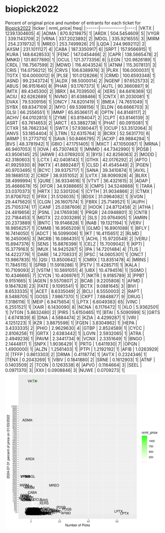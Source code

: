 # biopick2022
Percent of original price and number of entrants for each ticket for [Biopick2022](https://twitter.com/hashtag/Biopick2022)
|ticker |   nrml_price| freq|
|:------|------------:|----:|
|VKTX   | 1239.1304605|    4|
|ADMA   |  870.9219875|    1|
|ARDX   |  504.5454609|    5|
|VYGR   |  339.1143709|    2|
|VRNA   |  337.2023892|    2|
|MDGL   |  335.9216555|    3|
|MIRM   |  254.2319732|    1|
|MREO   |  253.7499926|   21|
|LQDA   |  244.9692112|    2|
|AXSM   |  231.1011127|    4|
|CABA   |  187.3350917|    6|
|SRPT   |  157.9566915|    1|
|KURA   |  148.6428533|    1|
|FENC   |  147.0454466|    2|
|CAPR   |  138.5665478|    2|
|MNKD   |  131.8077890|    1|
|OCUL   |  121.3773356|    8|
|LEGN   |  120.9826189|    1|
|CRDL   |  116.7567599|    2|
|MDWD   |  116.4043524|    1|
|ATNM   |  115.3078131|    3|
|CRIS   |  114.0756212|   15|
|CRVS   |  106.6389976|    3|
|PLRX   |  106.0000031|    1|
|TGTX   |  104.0000012|    9|
|PLSE   |  101.0128266|    1|
|CRMD   |  100.6593348|    1|
|ASND   |   99.2343724|    1|
|ALDX   |   98.5000014|    2|
|NGENF  |   97.6525733|    2|
|ABUS   |   96.9151640|    8|
|PHAR   |   93.1767373|    1|
|AUTL   |   90.3660887|    9|
|IMTX   |   89.4345300|    2|
|IBRX   |   84.7039500|    4|
|XERS   |   84.6416369|   12|
|ACIU   |   82.6262689|    1|
|NVNO   |   81.6388466|    1|
|CNTX   |   81.2030081|    1|
|DVAX   |   79.5309156|    1|
|ONCY   |   74.8201419|    1|
|BMEA   |   74.7651049|    1|
|SYBX   |   69.8347109|    2|
|MYO    |   69.5398156|    1|
|ELDN   |   66.6666703|    3|
|GLSI   |   66.2556551|    1|
|IMMP   |   65.8536617|    4|
|OPTN   |   64.8148117|    2|
|ACHV   |   64.0102813|    1|
|ZYME   |   63.8194047|    2|
|CLPT   |   63.8146139|    3|
|ASRT   |   63.7614653|    2|
|ARCT   |   63.3882738|    1|
|PHAT   |   60.0915081|    1|
|CTXR   |   58.7662334|    1|
|SWTX   |   57.9380447|    1|
|OCUP   |   53.3512064|    3|
|ANVS   |   53.1854404|    3|
|LTRN   |   52.6315764|    3|
|BCRX   |   52.5631770|    6|
|ARMP   |   51.2773710|    1|
|SAVA   |   50.8466795|    7|
|ACXP   |   49.9884294|    1|
|BVS    |   48.3781942|    1|
|GBIO   |   47.1751405|    1|
|MXCT   |   47.1050087|    1|
|MRNA   |   46.9407053|    1|
|IOVA   |   45.7307463|    1|
|MNMD   |   44.7342990|    1|
|PDSB   |   43.9506145|   25|
|ARWR   |   43.0769203|    3|
|BYSI   |   42.8256063|    2|
|MODD   |   42.3180603|    1|
|LCTX   |   42.0408143|    1|
|GTHX   |   42.0176292|    2|
|APTO   |   41.9925930|    8|
|NKTX   |   41.8892487|    1|
|CLSD   |   41.4545449|    2|
|PGEN   |   40.9703495|    1|
|BCYC   |   39.9375717|    1|
|SANA   |   39.3410874|    1|
|AVXL   |   39.1868513|    2|
|CRDF   |   38.9351052|    3|
|LVTX   |   38.9090928|    4|
|BLRX   |   38.4999994|    1|
|QURE   |   36.9334616|    1|
|VTVT   |   36.4321615|    3|
|ADAP   |   35.4666678|   15|
|XFOR   |   34.9388665|    3|
|CMPS   |   34.5248868|    1|
|TARA   |   33.0370373|    1|
|HRTX   |   32.5301204|    1|
|CYTH   |   31.9034866|    2|
|CTMX   |   31.8706702|    1|
|IFRX   |   31.5126035|    1|
|BDSX   |   31.0964082|    1|
|EVGN   |   29.4475620|    1|
|CLGN   |   26.1607574|    1|
|FBRX   |   25.7149521|    1|
|AUPH   |   25.7105374|   17|
|CANF   |   25.0387606|    2|
|HOOK   |   24.8712458|    2|
|ATHA   |   24.4819656|    2|
|PSNL   |   24.1765938|    1|
|PRQR   |   24.0948801|    3|
|CNTB   |   22.7184453|    1|
|MGTX   |   22.0303289|    2|
|SLS    |   20.9764905|    1|
|AMRN   |   20.2373889|    1|
|BNTC   |   19.9146828|    1|
|INAB   |   19.1321194|    1|
|VERV   |   18.9856257|    1|
|CMMB   |   16.9565209|    1|
|GLMD   |   16.8901088|    1|
|BFLY   |   16.7414050|    1|
|ADCT   |   16.5099006|    1|
|IKT    |   16.4115651|    2|
|RLMD   |   16.2450065|    3|
|MCRB   |   16.0864351|    1|
|ACHL   |   15.9720549|    2|
|VERU   |   15.8947376|    1|
|SENS   |   15.8876399|    1|
|CELZ   |   15.7009042|    1|
|KPTI   |   15.3779163|    5|
|IMUX   |   14.9425287|    5|
|IPA    |   14.7201484|    4|
|TLIS   |   14.4222776|    1|
|DARE   |   14.2708331|    2|
|IPSC   |   14.0605301|    1|
|ONCT   |   13.9867835|   15|
|QSI    |   13.8500642|    1|
|CMRX   |   13.8351478|    4|
|MRNS   |   11.7845115|    1|
|SPRB   |   11.5919286|    1|
|PSTV   |   11.4285711|    1|
|KALA   |   10.7109093|    2|
|VSTM   |   10.5691051|    4|
|UBX    |   10.4794516|    1|
|SGMO   |   10.4346665|    7|
|CYCN   |   10.4069761|    7|
|NKTR   |    9.9185789|    3|
|PPBT   |    9.9151665|    1|
|AGEN   |    9.5570807|    2|
|BCAB   |    9.2205808|    1|
|AFMD   |    9.1847828|   23|
|FATE   |    9.1095541|    1|
|BCTX   |    9.0881645|    3|
|BIVI   |    8.6533335|    1|
|ACET   |    8.6335049|    2|
|BCLI   |    8.5550003|    2|
|RAPT   |    8.5488705|    1|
|GOSS   |    7.9867370|    1|
|CKPT   |    7.6848877|    9|
|DRUG   |    7.3186116|    1|
|MEIP   |    6.9475654|    1|
|LPTX   |    6.6049383|   65|
|VINC   |    6.2551521|    1|
|XAIR   |    6.1430090|    8|
|NCNA   |    6.1176472|    1|
|XLO    |    5.9362501|    1|
|VTGN   |    5.8632480|    2|
|PIRS   |    5.6150465|   11|
|BTAI   |    5.5090999|    5|
|GRTS   |    4.6741839|    8|
|DNA    |    4.5884474|    2|
|KZIA   |    4.4299287|    1|
|VIRI   |    4.1251223|    1|
|KZR    |    3.8875598|    1|
|FGEN   |    3.8304962|    1|
|HEPA   |    3.4333335|    2|
|PHIO   |    2.9629630|    4|
|GTBP   |    2.8524589|    1|
|CYCC   |    2.8106256|   11|
|GRTX   |    2.6383442|    1|
|LGVN   |    2.5932065|    1|
|ATRA   |    2.4949238|    1|
|PAVM   |    2.3441734|    9|
|VCNX   |    2.3351649|    1|
|BNGO   |    2.1444817|    1|
|SNPX   |    1.9036429|    1|
|PRTG   |    1.6411930|    7|
|OPGN   |    1.4900000|    1|
|ALZN   |    1.2561403|    1|
|PTPI   |    1.2192192|    1|
|AFIB   |    1.0263929|    3|
|TFFP   |    0.8613303|    2|
|DRMA   |    0.4118774|    1|
|AVTX   |    0.2324346|    1|
|TENX   |    0.2043269|    1|
|VBIV   |    0.1841880|    2|
|SRNE   |    0.1612903|    1|
|ATNF   |    0.1403509|    2|
|TCON   |    0.1263538|    6|
|APVO   |    0.1164664|    3|
|SEEL   |    0.0971370|    3|
|XXII   |    0.0908846|    3|
|NUWE   |    0.0709273|    1|
![retvspicks](biopicks.png?raw=true)
